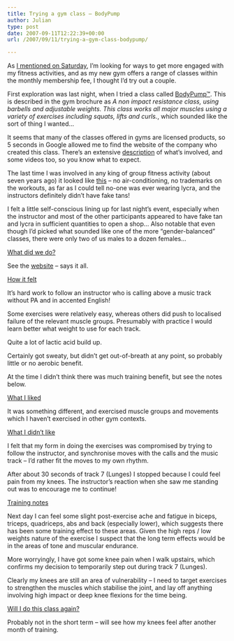 ```yaml
---
title: Trying a gym class – BodyPump
author: Julian
type: post
date: 2007-09-11T12:22:39+00:00
url: /2007/09/11/trying-a-gym-class-bodypump/

---
```

As [I mentioned on Saturday][1], I’m looking for ways to get more engaged with my fitness activities, and as my new gym offers a range of classes within the monthly membership fee, I thought I’d try out a couple.

First exploration was last night, when I tried a class called [BodyPump™][2]. This is described in the gym brochure as <cite>A non impact resistance class, using barbells and adjustable weights. This class works all major muscles using a variety of exercises including squats, lifts and curls.</cite>, which sounded like the sort of thing I wanted…

It seems that many of the classes offered in gyms are licensed products, so 5 seconds in Google allowed me to find the website of the company who created this class. There’s an extensive [description][3] of what’s involved, and some videos too, so you know what to expect.

The last time I was involved in any king of group fitness activity (about seven years ago) it looked like [this][4] – no air-conditioning, no trademarks on the workouts, as far as I could tell no-one was ever wearing lycra, and the instructors definitely didn’t have fake tans!

I felt a little self-conscious lining up for last night’s event, especially when the instructor and most of the other participants appeared to have fake tan and lycra in sufficient quantities to open a shop… Also notable that even though I’d picked what sounded like one of the more “gender-balanced” classes, there were only two of us males to a dozen females…

<!--more-->

<span style="text-decoration: underline;">What did we do?</span>

See the [website][3] – says it all.

<span style="text-decoration: underline;">How it felt</span>

It’s hard work to follow an instructor who is calling above a music track without PA and in accented English!

Some exercises were relatively easy, whereas others did push to localised failure of the relevant muscle groups. Presumably with practice I would learn better what weight to use for each track.

Quite a lot of lactic acid build up.

Certainly got sweaty, but didn’t get out-of-breath at any point, so probably little or no aerobic benefit.

At the time I didn’t think there was much training benefit, but see the notes below.

<span style="text-decoration: underline;">What I liked</span>

It was something different, and exercised muscle groups and movements which I haven’t exercised in other gym contexts.

<span style="text-decoration: underline;">What I didn’t like</span>

I felt that my form in doing the exercises was compromised by trying to follow the instructor, and synchronise moves with the calls and the music track – I’d rather fit the moves to my own rhythm.

After about 30 seconds of track 7 (Lunges) I stopped because I could feel pain from my knees. The instructor’s reaction when she saw me standing out was to encourage me to continue!

<span style="text-decoration: underline;">Training notes</span>

Next day I can feel some slight post-exercise ache and fatigue in biceps, triceps, quadriceps, abs and back (especially lower), which suggests there has been some training effect to these areas. Given the high reps / low weights nature of the exercise I suspect that the long term effects would be in the areas of tone and muscular endurance.

More worryingly, I have got some knee pain when I walk upstairs, which confirms my decision to temporarily step out during track 7 (Lunges).

Clearly my knees are still an area of vulnerability – I need to target exercises to strengthen the muscles which stabilise the joint, and lay off anything involving high impact or deep knee flexions for the time being.

<span style="text-decoration: underline;">Will I do this class again?</span>

Probably not in the short term – will see how my knees feel after another month of training.

 [1]: https://www.synesthesia.co.uk/blog/archives/2007/09/09/new-gym-new-start/
 [2]: http://www.lesmills.com/global/en/members/bodypump/bodypump-group-fitness-program.aspx
 [3]: http://www.lesmills.com/global/en/members/bodypump/a-typical-class.aspx
 [4]: http://www.britmilfit.com/